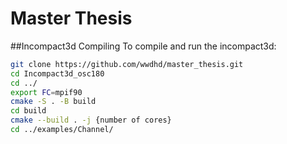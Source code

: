 # Master Thesis

##Incompact3d Compiling
To compile and run the incompact3d:

```bash
git clone https://github.com/wwdhd/master_thesis.git
cd Incompact3d_osc180
cd ../
export FC=mpif90
cmake -S . -B build
cd build
cmake --build . -j {number of cores}
cd ../examples/Channel/

